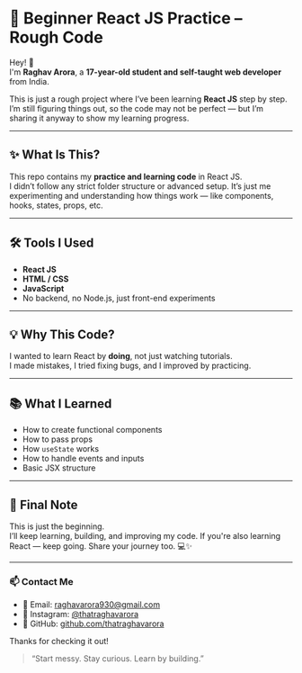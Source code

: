 # 🚧 Beginner React JS Practice – Rough Code

Hey! 👋  
I'm **Raghav Arora**, a **17-year-old student and self-taught web developer** from India.

This is just a rough project where I’ve been learning **React JS** step by step. I’m still figuring things out, so the code may not be perfect — but I’m sharing it anyway to show my learning progress.

---

## ✨ What Is This?

This repo contains my **practice and learning code** in React JS.  
I didn’t follow any strict folder structure or advanced setup. It’s just me experimenting and understanding how things work — like components, hooks, states, props, etc.

---

## 🛠️ Tools I Used

- **React JS**
- **HTML / CSS**
- **JavaScript**
- No backend, no Node.js, just front-end experiments

---

## 💡 Why This Code?

I wanted to learn React by **doing**, not just watching tutorials.  
I made mistakes, I tried fixing bugs, and I improved by practicing.

---

## 📚 What I Learned

- How to create functional components
- How to pass props
- How `useState` works
- How to handle events and inputs
- Basic JSX structure

---

## 🙌 Final Note

This is just the beginning.  
I’ll keep learning, building, and improving my code. If you're also learning React — keep going. Share your journey too. 💻✨

---

### 📫 Contact Me

- 📧 Email: raghavarora930@gmail.com  
- 💬 Instagram: [@thatraghavarora](https://instagram.com/thatraghavarora)  
- 🐙 GitHub: [github.com/thatraghavarora](https://github.com/thatraghavarora)

Thanks for checking it out!

> “Start messy. Stay curious. Learn by building.”
